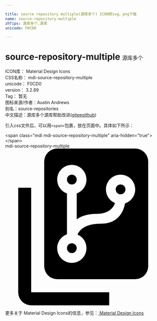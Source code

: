 ```yaml
---

title: source repository multiple(源库多个) ICON转svg、png下载
name: source-repository-multiple
zhTips: 源库多个,源库
unicode: F0CD0

---
```


# source-repository-multiple  <small style="font-size: 60%;font-weight: 100">源库多个</small>


<div class="detail-page">
<p>
<span>
ICON库：
<span class="badge-secondary badge">Material Design Icons</span> 
</span>
<br/>
<span>
CSS名称：
<span class="badge-secondary badge">mdi-source-repository-multiple</span> 
</span>
<br/>
<span>
unicode：
<span class="badge-secondary badge">F0CD0</span> 
</span>
<br/>
<span>
version：
<span class="badge-secondary badge">3.2.89</span> 
</span>
<br/>
<span>Tag：
<span class="badge-light badge">暂无</span>
</span>
<br/>
<span>图标来源/作者：<span class="badge-light badge">Austin Andrews</span></span> 
<br/>
<span>别名：<span class="badge-light badge">source-repositories</span></span><br/><span class="zh-detail">中文描述：<span class="badge-primary badge">源库多个</span><span class="badge-primary badge">源库</span><span class="help-link"><span>帮助改进</span>(<a href="https://gitee.com/liuwave/icon-helper/edit/master/json/material/source-repository-multiple.json" target="_blank" rel="noopener noreferrer">gitee</a><a href="https://github.com/liuwave/icon-helper/edit/master/json/material/source-repository-multiple.json" target="_blank" rel="noopener noreferrer">github</a></span>)</span><br/>
</p>
</div>
<div class="alert alert-dark">
  <i class="mdi mdi-source-repository-multiple mdi-48px"></i>
  <i class="mdi mdi-source-repository-multiple mdi-36px"></i>
  <i class="mdi mdi-source-repository-multiple mdi-24px"></i>
  <i class="mdi mdi-source-repository-multiple mdi-18px"></i>
</div>
<div>
  <p>引入css文件后，可以用<code>&lt;span&gt;</code>包裹，放在页面中。具体如下所示：    
  </p>
  <div class="alert alert-primary" style="font-size: 14px">
    &lt;span class="mdi mdi-source-repository-multiple" aria-hidden="true"&gt;&lt;/span&gt;
    <copy-btn content='<span class="mdi mdi-source-repository-multiple" aria-hidden="true"></span>'></copy-btn>
  </div>
  <div class="alert alert-secondary">
    <i class="mdi mdi-source-repository-multiple"
    style="font-size: 24px"
    aria-hidden="true"></i> mdi-source-repository-multiple
    <copy-btn content="mdi-source-repository-multiple" btn-title="复制图标名称"></copy-btn>
  </div>
</div>
<div id="svg" class="svg-wrap">
<svg xmlns="http://www.w3.org/2000/svg" viewBox="0 0 24 24"><path d="M8,0H20A2,2 0 0,1 22,2V18A2,2 0 0,1 20,20H8A2,2 0 0,1 6,18V2A2,2 0 0,1 8,0M14.75,11.5C17.5,11.5 18.24,9.47 18.43,8.4C19.34,8.11 20,7.26 20,6.25C20,5 19,4 17.75,4C16.5,4 15.5,5 15.5,6.25C15.5,7.19 16.07,8 16.89,8.33C16.67,9 16,10 14,10C12.62,10 11.66,10.35 11,10.84V6.87C11.87,6.56 12.5,5.73 12.5,4.75C12.5,3.5 11.5,2.5 10.25,2.5C9,2.5 8,3.5 8,4.75C8,5.73 8.63,6.56 9.5,6.87V13.13C8.63,13.44 8,14.27 8,15.25C8,16.5 9,17.5 10.25,17.5C11.5,17.5 12.5,16.5 12.5,15.25C12.5,14.32 11.94,13.5 11.13,13.18C11.41,12.5 12.23,11.5 14.75,11.5M10.25,14.5A0.75,0.75 0 0,1 11,15.25A0.75,0.75 0 0,1 10.25,16A0.75,0.75 0 0,1 9.5,15.25A0.75,0.75 0 0,1 10.25,14.5M10.25,4A0.75,0.75 0 0,1 11,4.75A0.75,0.75 0 0,1 10.25,5.5A0.75,0.75 0 0,1 9.5,4.75A0.75,0.75 0 0,1 10.25,4M17.75,5.5A0.75,0.75 0 0,1 18.5,6.25A0.75,0.75 0 0,1 17.75,7A0.75,0.75 0 0,1 17,6.25A0.75,0.75 0 0,1 17.75,5.5M16,22V24H4A2,2 0 0,1 2,22V6H4V22H16Z" /></svg>
</div>
<detail full-name='mdi-source-repository-multiple'></detail>
    
<div><p>更多关于 Material Design Icons的信息，参见：<a target="_blank" href="https://iconhelper.cn/material.html"> Material Design Icons</a>
</p></div>
